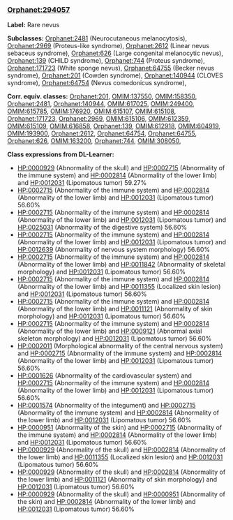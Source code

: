 
### [Orphanet:294057](http://www.orpha.net/ORDO/Orphanet_294057)
**Label:** Rare nevus

**Subclasses:** [Orphanet:2481](http://www.orpha.net/ORDO/Orphanet_2481) (Neurocutaneous melanocytosis), [Orphanet:2969](http://www.orpha.net/ORDO/Orphanet_2969) (Proteus-like syndrome), [Orphanet:2612](http://www.orpha.net/ORDO/Orphanet_2612) (Linear nevus sebaceus syndrome), [Orphanet:626](http://www.orpha.net/ORDO/Orphanet_626) (Large congenital melanocytic nevus), [Orphanet:139](http://www.orpha.net/ORDO/Orphanet_139) (CHILD syndrome), [Orphanet:744](http://www.orpha.net/ORDO/Orphanet_744) (Proteus syndrome), [Orphanet:171723](http://www.orpha.net/ORDO/Orphanet_171723) (White sponge nevus), [Orphanet:64755](http://www.orpha.net/ORDO/Orphanet_64755) (Becker nevus syndrome), [Orphanet:201](http://www.orpha.net/ORDO/Orphanet_201) (Cowden syndrome), [Orphanet:140944](http://www.orpha.net/ORDO/Orphanet_140944) (CLOVES syndrome), [Orphanet:64754](http://www.orpha.net/ORDO/Orphanet_64754) (Nevus comedonicus syndrome), 

**Corr. equiv. classes:** [Orphanet:201](http://www.orpha.net/ORDO/Orphanet_201), [OMIM:137550](http://purl.obolibrary.org/obo/OMIM_137550), [OMIM:158350](http://purl.obolibrary.org/obo/OMIM_158350), [Orphanet:2481](http://www.orpha.net/ORDO/Orphanet_2481), [Orphanet:140944](http://www.orpha.net/ORDO/Orphanet_140944), [OMIM:617025](http://purl.obolibrary.org/obo/OMIM_617025), [OMIM:249400](http://purl.obolibrary.org/obo/OMIM_249400), [OMIM:615785](http://purl.obolibrary.org/obo/OMIM_615785), [OMIM:176920](http://purl.obolibrary.org/obo/OMIM_176920), [OMIM:615107](http://purl.obolibrary.org/obo/OMIM_615107), [OMIM:615108](http://purl.obolibrary.org/obo/OMIM_615108), [Orphanet:171723](http://www.orpha.net/ORDO/Orphanet_171723), [Orphanet:2969](http://www.orpha.net/ORDO/Orphanet_2969), [OMIM:615106](http://purl.obolibrary.org/obo/OMIM_615106), [OMIM:612359](http://purl.obolibrary.org/obo/OMIM_612359), [OMIM:615109](http://purl.obolibrary.org/obo/OMIM_615109), [OMIM:616858](http://purl.obolibrary.org/obo/OMIM_616858), [Orphanet:139](http://www.orpha.net/ORDO/Orphanet_139), [OMIM:612918](http://purl.obolibrary.org/obo/OMIM_612918), [OMIM:604919](http://purl.obolibrary.org/obo/OMIM_604919), [OMIM:193900](http://purl.obolibrary.org/obo/OMIM_193900), [Orphanet:2612](http://www.orpha.net/ORDO/Orphanet_2612), [Orphanet:64754](http://www.orpha.net/ORDO/Orphanet_64754), [Orphanet:64755](http://www.orpha.net/ORDO/Orphanet_64755), [Orphanet:626](http://www.orpha.net/ORDO/Orphanet_626), [OMIM:163200](http://purl.obolibrary.org/obo/OMIM_163200), [Orphanet:744](http://www.orpha.net/ORDO/Orphanet_744), [OMIM:308050](http://purl.obolibrary.org/obo/OMIM_308050), 

**Class expressions from DL-Learner:**

- [HP:0000929](http://purl.obolibrary.org/obo/HP_0000929) (Abnormality of the skull) and [HP:0002715](http://purl.obolibrary.org/obo/HP_0002715) (Abnormality of the immune system) and [HP:0002814](http://purl.obolibrary.org/obo/HP_0002814) (Abnormality of the lower limb) and [HP:0012031](http://purl.obolibrary.org/obo/HP_0012031) (Lipomatous tumor) 59.27%
- [HP:0002715](http://purl.obolibrary.org/obo/HP_0002715) (Abnormality of the immune system) and [HP:0002814](http://purl.obolibrary.org/obo/HP_0002814) (Abnormality of the lower limb) and [HP:0012031](http://purl.obolibrary.org/obo/HP_0012031) (Lipomatous tumor) 56.60%
- [HP:0002715](http://purl.obolibrary.org/obo/HP_0002715) (Abnormality of the immune system) and [HP:0002814](http://purl.obolibrary.org/obo/HP_0002814) (Abnormality of the lower limb) and [HP:0012031](http://purl.obolibrary.org/obo/HP_0012031) (Lipomatous tumor) and [HP:0025031](http://purl.obolibrary.org/obo/HP_0025031) (Abnormality of the digestive system) 56.60%
- [HP:0002715](http://purl.obolibrary.org/obo/HP_0002715) (Abnormality of the immune system) and [HP:0002814](http://purl.obolibrary.org/obo/HP_0002814) (Abnormality of the lower limb) and [HP:0012031](http://purl.obolibrary.org/obo/HP_0012031) (Lipomatous tumor) and [HP:0012639](http://purl.obolibrary.org/obo/HP_0012639) (Abnormality of nervous system morphology) 56.60%
- [HP:0002715](http://purl.obolibrary.org/obo/HP_0002715) (Abnormality of the immune system) and [HP:0002814](http://purl.obolibrary.org/obo/HP_0002814) (Abnormality of the lower limb) and [HP:0011842](http://purl.obolibrary.org/obo/HP_0011842) (Abnormality of skeletal morphology) and [HP:0012031](http://purl.obolibrary.org/obo/HP_0012031) (Lipomatous tumor) 56.60%
- [HP:0002715](http://purl.obolibrary.org/obo/HP_0002715) (Abnormality of the immune system) and [HP:0002814](http://purl.obolibrary.org/obo/HP_0002814) (Abnormality of the lower limb) and [HP:0011355](http://purl.obolibrary.org/obo/HP_0011355) (Localized skin lesion) and [HP:0012031](http://purl.obolibrary.org/obo/HP_0012031) (Lipomatous tumor) 56.60%
- [HP:0002715](http://purl.obolibrary.org/obo/HP_0002715) (Abnormality of the immune system) and [HP:0002814](http://purl.obolibrary.org/obo/HP_0002814) (Abnormality of the lower limb) and [HP:0011121](http://purl.obolibrary.org/obo/HP_0011121) (Abnormality of skin morphology) and [HP:0012031](http://purl.obolibrary.org/obo/HP_0012031) (Lipomatous tumor) 56.60%
- [HP:0002715](http://purl.obolibrary.org/obo/HP_0002715) (Abnormality of the immune system) and [HP:0002814](http://purl.obolibrary.org/obo/HP_0002814) (Abnormality of the lower limb) and [HP:0009121](http://purl.obolibrary.org/obo/HP_0009121) (Abnormal axial skeleton morphology) and [HP:0012031](http://purl.obolibrary.org/obo/HP_0012031) (Lipomatous tumor) 56.60%
- [HP:0002011](http://purl.obolibrary.org/obo/HP_0002011) (Morphological abnormality of the central nervous system) and [HP:0002715](http://purl.obolibrary.org/obo/HP_0002715) (Abnormality of the immune system) and [HP:0002814](http://purl.obolibrary.org/obo/HP_0002814) (Abnormality of the lower limb) and [HP:0012031](http://purl.obolibrary.org/obo/HP_0012031) (Lipomatous tumor) 56.60%
- [HP:0001626](http://purl.obolibrary.org/obo/HP_0001626) (Abnormality of the cardiovascular system) and [HP:0002715](http://purl.obolibrary.org/obo/HP_0002715) (Abnormality of the immune system) and [HP:0002814](http://purl.obolibrary.org/obo/HP_0002814) (Abnormality of the lower limb) and [HP:0012031](http://purl.obolibrary.org/obo/HP_0012031) (Lipomatous tumor) 56.60%
- [HP:0001574](http://purl.obolibrary.org/obo/HP_0001574) (Abnormality of the integument) and [HP:0002715](http://purl.obolibrary.org/obo/HP_0002715) (Abnormality of the immune system) and [HP:0002814](http://purl.obolibrary.org/obo/HP_0002814) (Abnormality of the lower limb) and [HP:0012031](http://purl.obolibrary.org/obo/HP_0012031) (Lipomatous tumor) 56.60%
- [HP:0000951](http://purl.obolibrary.org/obo/HP_0000951) (Abnormality of the skin) and [HP:0002715](http://purl.obolibrary.org/obo/HP_0002715) (Abnormality of the immune system) and [HP:0002814](http://purl.obolibrary.org/obo/HP_0002814) (Abnormality of the lower limb) and [HP:0012031](http://purl.obolibrary.org/obo/HP_0012031) (Lipomatous tumor) 56.60%
- [HP:0000929](http://purl.obolibrary.org/obo/HP_0000929) (Abnormality of the skull) and [HP:0002814](http://purl.obolibrary.org/obo/HP_0002814) (Abnormality of the lower limb) and [HP:0011355](http://purl.obolibrary.org/obo/HP_0011355) (Localized skin lesion) and [HP:0012031](http://purl.obolibrary.org/obo/HP_0012031) (Lipomatous tumor) 56.60%
- [HP:0000929](http://purl.obolibrary.org/obo/HP_0000929) (Abnormality of the skull) and [HP:0002814](http://purl.obolibrary.org/obo/HP_0002814) (Abnormality of the lower limb) and [HP:0011121](http://purl.obolibrary.org/obo/HP_0011121) (Abnormality of skin morphology) and [HP:0012031](http://purl.obolibrary.org/obo/HP_0012031) (Lipomatous tumor) 56.60%
- [HP:0000929](http://purl.obolibrary.org/obo/HP_0000929) (Abnormality of the skull) and [HP:0000951](http://purl.obolibrary.org/obo/HP_0000951) (Abnormality of the skin) and [HP:0002814](http://purl.obolibrary.org/obo/HP_0002814) (Abnormality of the lower limb) and [HP:0012031](http://purl.obolibrary.org/obo/HP_0012031) (Lipomatous tumor) 56.60%


